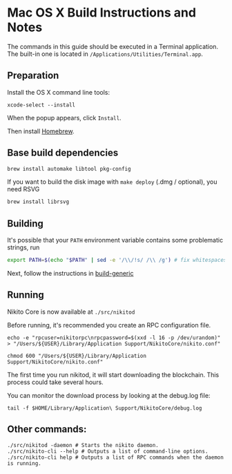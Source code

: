 Mac OS X Build Instructions and Notes
====================================
The commands in this guide should be executed in a Terminal application.
The built-in one is located in `/Applications/Utilities/Terminal.app`.

Preparation
-----------
Install the OS X command line tools:

`xcode-select --install`

When the popup appears, click `Install`.

Then install [Homebrew](https://brew.sh).

Base build dependencies
-----------------------

```bash
brew install automake libtool pkg-config
```

If you want to build the disk image with `make deploy` (.dmg / optional), you need RSVG
```bash
brew install librsvg
```

Building
--------

It's possible that your `PATH` environment variable contains some problematic strings, run
```bash
export PATH=$(echo "$PATH" | sed -e '/\\/!s/ /\\ /g') # fix whitespaces
```

Next, follow the instructions in [build-generic](build-generic.md)

Running
-------

Nikito Core is now available at `./src/nikitod`

Before running, it's recommended you create an RPC configuration file.

    echo -e "rpcuser=nikitorpc\nrpcpassword=$(xxd -l 16 -p /dev/urandom)" > "/Users/${USER}/Library/Application Support/NikitoCore/nikito.conf"

    chmod 600 "/Users/${USER}/Library/Application Support/NikitoCore/nikito.conf"

The first time you run nikitod, it will start downloading the blockchain. This process could take several hours.

You can monitor the download process by looking at the debug.log file:

    tail -f $HOME/Library/Application\ Support/NikitoCore/debug.log

Other commands:
-------

    ./src/nikitod -daemon # Starts the nikito daemon.
    ./src/nikito-cli --help # Outputs a list of command-line options.
    ./src/nikito-cli help # Outputs a list of RPC commands when the daemon is running.
